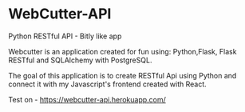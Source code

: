 # WebCutter-API
Python RESTful API - Bitly like app

Webcutter is an application created for fun using: Python,Flask, Flask RESTful and SQLAlchemy with PostgreSQL.

The goal of this application is to create RESTful Api using Python and connect it with my Javascript's frontend created with React.

Test on - https://webcutter-api.herokuapp.com/
